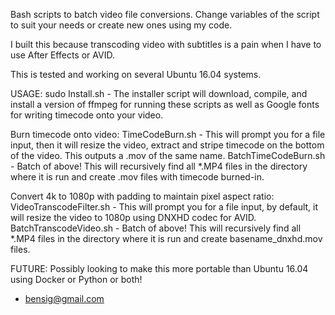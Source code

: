 Bash scripts to batch video file conversions. Change variables of the script to suit your needs or create new ones using my code.

I built this because transcoding video with subtitles is a pain when I have to use After Effects or AVID.

This is tested and working on several Ubuntu 16.04 systems.

USAGE:
sudo Install.sh - The installer script will download, compile, and install a version of ffmpeg for running these scripts as well as Google fonts for writing timecode onto your video.

Burn timecode onto video:
TimeCodeBurn.sh - This will prompt you for a file input, then it will resize the video, extract and stripe timecode on the bottom of the video. This outputs a .mov of the same name.
BatchTimeCodeBurn.sh - Batch of above! This will recursively find all *.MP4 files in the directory where it is run and create .mov files with timecode burned-in.

Convert 4k to 1080p with padding to maintain pixel aspect ratio:
VideoTranscodeFilter.sh - This will prompt you for a file input, by default, it will resize the video to 1080p using DNXHD codec for AVID.
BatchTranscodeVideo.sh - Batch of above! This will recursively find all *.MP4 files in the directory where it is run and create basename_dnxhd.mov files.

FUTURE: Possibly looking to make this more portable than Ubuntu 16.04 using Docker or Python or both!

- bensig@gmail.com
